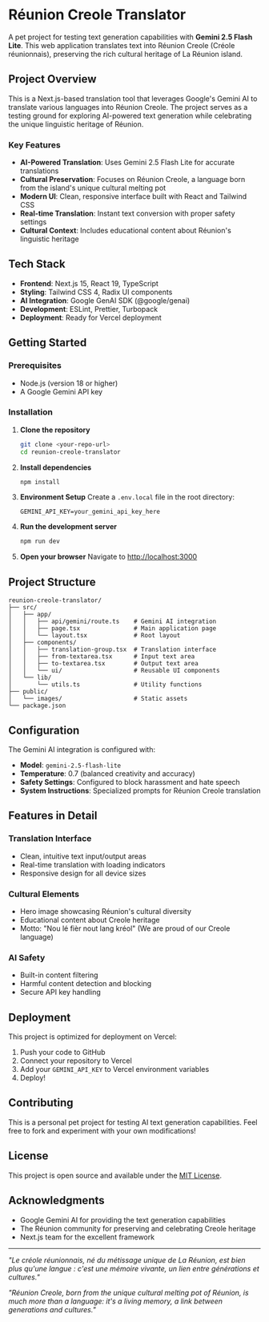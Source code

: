 # Réunion Creole Translator

A pet project for testing text generation capabilities with **Gemini 2.5 Flash Lite**. This web application translates text into Réunion Creole (Créole réunionnais), preserving the rich cultural heritage of La Réunion island.

## Project Overview

This is a Next.js-based translation tool that leverages Google's Gemini AI to translate various languages into Réunion Creole. The project serves as a testing ground for exploring AI-powered text generation while celebrating the unique linguistic heritage of Réunion.

### Key Features

- **AI-Powered Translation**: Uses Gemini 2.5 Flash Lite for accurate translations
- **Cultural Preservation**: Focuses on Réunion Creole, a language born from the island's unique cultural melting pot
- **Modern UI**: Clean, responsive interface built with React and Tailwind CSS
- **Real-time Translation**: Instant text conversion with proper safety settings
- **Cultural Context**: Includes educational content about Réunion's linguistic heritage

## Tech Stack

- **Frontend**: Next.js 15, React 19, TypeScript
- **Styling**: Tailwind CSS 4, Radix UI components
- **AI Integration**: Google GenAI SDK (@google/genai)
- **Development**: ESLint, Prettier, Turbopack
- **Deployment**: Ready for Vercel deployment

## Getting Started

### Prerequisites

- Node.js (version 18 or higher)
- A Google Gemini API key

### Installation

1. **Clone the repository**
   ```bash
   git clone <your-repo-url>
   cd reunion-creole-translator
   ```

2. **Install dependencies**
   ```bash
   npm install
   ```

3. **Environment Setup**
   Create a `.env.local` file in the root directory:
   ```env
   GEMINI_API_KEY=your_gemini_api_key_here
   ```

4. **Run the development server**
   ```bash
   npm run dev
   ```

5. **Open your browser**
   Navigate to [http://localhost:3000](http://localhost:3000)

## Project Structure

```
reunion-creole-translator/
├── src/
│   ├── app/
│   │   ├── api/gemini/route.ts    # Gemini AI integration
│   │   ├── page.tsx               # Main application page
│   │   └── layout.tsx             # Root layout
│   ├── components/
│   │   ├── translation-group.tsx  # Translation interface
│   │   ├── from-textarea.tsx      # Input text area
│   │   ├── to-textarea.tsx        # Output text area
│   │   └── ui/                    # Reusable UI components
│   └── lib/
│       └── utils.ts               # Utility functions
├── public/
│   └── images/                    # Static assets
└── package.json
```

## Configuration

The Gemini AI integration is configured with:

- **Model**: `gemini-2.5-flash-lite`
- **Temperature**: 0.7 (balanced creativity and accuracy)
- **Safety Settings**: Configured to block harassment and hate speech
- **System Instructions**: Specialized prompts for Réunion Creole translation

## Features in Detail

### Translation Interface
- Clean, intuitive text input/output areas
- Real-time translation with loading indicators
- Responsive design for all device sizes

### Cultural Elements
- Hero image showcasing Réunion's cultural diversity
- Educational content about Creole heritage
- Motto: "Nou lé fièr nout lang kréol" (We are proud of our Creole language)

### AI Safety
- Built-in content filtering
- Harmful content detection and blocking
- Secure API key handling

## Deployment

This project is optimized for deployment on Vercel:

1. Push your code to GitHub
2. Connect your repository to Vercel
3. Add your `GEMINI_API_KEY` to Vercel environment variables
4. Deploy!

## Contributing

This is a personal pet project for testing AI text generation capabilities. Feel free to fork and experiment with your own modifications!

## License

This project is open source and available under the [MIT License](LICENSE).

## Acknowledgments

- Google Gemini AI for providing the text generation capabilities
- The Réunion community for preserving and celebrating Creole heritage
- Next.js team for the excellent framework

---

*"Le créole réunionnais, né du métissage unique de La Réunion, est bien plus qu'une langue : c'est une mémoire vivante, un lien entre générations et cultures."*

*"Réunion Creole, born from the unique cultural melting pot of Réunion, is much more than a language: it's a living memory, a link between generations and cultures."*
